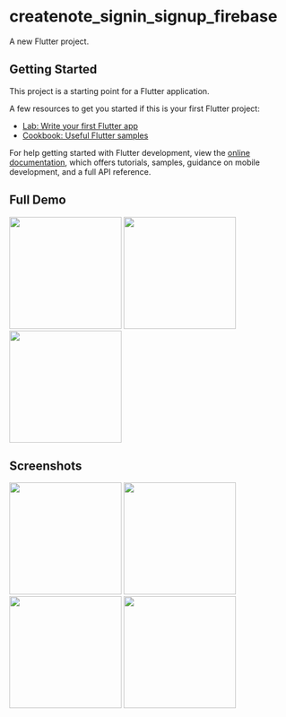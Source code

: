 # createnote_signin_signup_firebase

A new Flutter project.

## Getting Started

This project is a starting point for a Flutter application.

A few resources to get you started if this is your first Flutter project:

- [Lab: Write your first Flutter app](https://docs.flutter.dev/get-started/codelab)
- [Cookbook: Useful Flutter samples](https://docs.flutter.dev/cookbook)

For help getting started with Flutter development, view the
[online documentation](https://docs.flutter.dev/), which offers tutorials,
samples, guidance on mobile development, and a full API reference.

## Full Demo
 
<img src = "https://user-images.githubusercontent.com/123535768/233920741-41ba4b3d-9b9b-4d15-80a3-d1bd760379b1.gif" width = "200px">    <img src = "https://user-images.githubusercontent.com/123535768/233920944-9585d725-a807-4872-9188-796ce93c783d.gif" width = "200px">    <img src = "https://user-images.githubusercontent.com/123535768/233920994-a72d987f-ad29-4f40-9b38-53ae47a7e98f.gif" width = "200px">


## Screenshots

<img src = "https://user-images.githubusercontent.com/123535768/233921938-a11e1746-37ca-4009-bac9-0c6903d9b5dd.png" width = "200px">   <img src = "https://user-images.githubusercontent.com/123535768/233921983-482527ce-a0ae-422c-9be3-099762408c3a.png" width = "200px">    <img src = "https://user-images.githubusercontent.com/123535768/233922191-78f6bb6b-1411-4aff-aadf-e1b9138b200b.png" width = "200px">    <img src = "https://user-images.githubusercontent.com/123535768/233922262-d7df9758-a57c-4933-b113-f9a0406e00f9.png" width = "200px"> 
